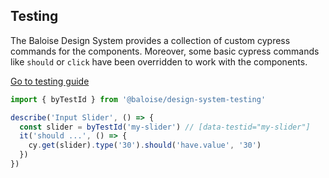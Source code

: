## Testing

The Baloise Design System provides a collection of custom cypress commands for the components. Moreover, some basic cypress commands like `should` or `click` have been overridden to work with the components.

<a class="sb-unstyled button is-primary" href="../?path=/docs/development-testing--documentation">Go to testing guide</a>

<!-- START: human documentation -->

```typescript
import { byTestId } from '@baloise/design-system-testing'

describe('Input Slider', () => {
  const slider = byTestId('my-slider') // [data-testid="my-slider"]
  it('should ...', () => {
    cy.get(slider).type('30').should('have.value', '30')
  })
})
```

<!-- END: human documentation -->
